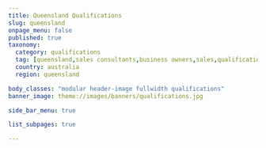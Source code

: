 ```yaml
---
title: Queensland Qualifications
slug: queensland
onpage_menu: false
published: true
taxonomy:
  category: qualifications
  tag: [queensland,sales consultants,business owners,sales,qualification]
  country: australia
  region: queensland

body_classes: "modular header-image fullwidth qualifications"
banner_image: theme://images/banners/qualifications.jpg

side_bar_menu: true

list_subpages: true

---
```

